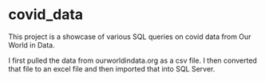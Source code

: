 # covid_data

This project is a showcase of various SQL queries on covid data from Our World in Data. 

I first pulled the data from ourworldindata.org as a csv file. I then converted that file to an excel file and then imported that into SQL Server. 
